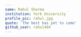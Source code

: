 ```yaml
---
name: Rahul Sharma
institution: York University
profile_pic: rahul.jpg
quote: 'The best has yet to come'
github_user: rahul494
---
```

